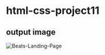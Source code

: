 # html-css-project11
## output image
![Beats-Landing-Page](https://user-images.githubusercontent.com/119026562/233932146-d7d98a06-cf6a-40e2-8ef7-6e900f264236.png)
